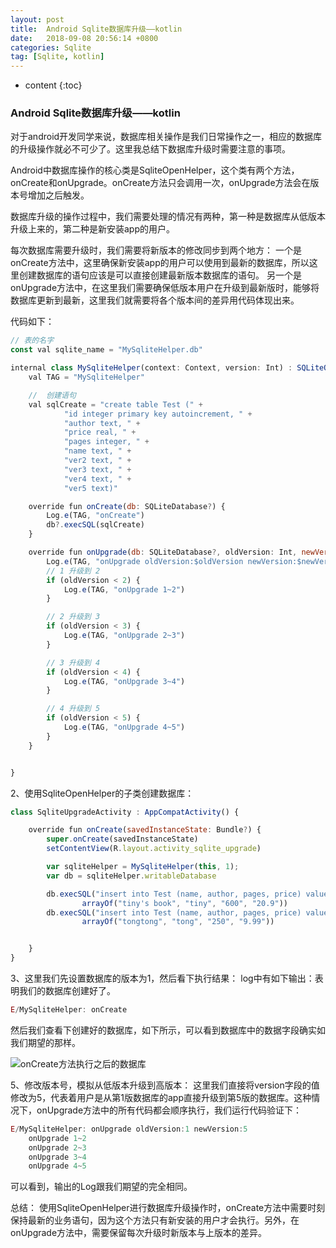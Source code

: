 ```yaml
---
layout: post
title:  Android Sqlite数据库升级——kotlin
date:   2018-09-08 20:56:14 +0800
categories: Sqlite
tag: [Sqlite, kotlin]
---
```


* content
{:toc}



### Android Sqlite数据库升级——kotlin
对于android开发同学来说，数据库相关操作是我们日常操作之一，相应的数据库的升级操作就必不可少了。这里我总结下数据库升级时需要注意的事项。

Android中数据库操作的核心类是SqliteOpenHelper，这个类有两个方法，onCreate和onUpgrade。onCreate方法只会调用一次，onUpgrade方法会在版本号增加之后触发。

数据库升级的操作过程中，我们需要处理的情况有两种，第一种是数据库从低版本升级上来的，第二种是新安装app的用户。

每次数据库需要升级时，我们需要将新版本的修改同步到两个地方：
一个是onCreate方法中，这里确保新安装app的用户可以使用到最新的数据库，所以这里创建数据库的语句应该是可以直接创建最新版本数据库的语句。
另一个是onUpgrade方法中，在这里我们需要确保低版本用户在升级到最新版时，能够将数据库更新到最新，这里我们就需要将各个版本间的差异用代码体现出来。

代码如下：

```javascript
// 表的名字
const val sqlite_name = "MySqliteHelper.db"

internal class MySqliteHelper(context: Context, version: Int) : SQLiteOpenHelper(context, sqlite_name, null, version) {
    val TAG = "MySqliteHelper"

    //  创建语句
    val sqlCreate = "create table Test (" +
            "id integer primary key autoincrement, " +
            "author text, " +
            "price real, " +
            "pages integer, " +
            "name text, " +
            "ver2 text, " +
            "ver3 text, " +
            "ver4 text, " +
            "ver5 text)"

    override fun onCreate(db: SQLiteDatabase?) {
        Log.e(TAG, "onCreate")
        db?.execSQL(sqlCreate)
    }

    override fun onUpgrade(db: SQLiteDatabase?, oldVersion: Int, newVersion: Int) {
        Log.e(TAG, "onUpgrade oldVersion:$oldVersion newVersion:$newVersion")
        // 1 升级到 2
        if (oldVersion < 2) {
            Log.e(TAG, "onUpgrade 1~2")
        }

        // 2 升级到 3
        if (oldVersion < 3) {
            Log.e(TAG, "onUpgrade 2~3")
        }

        // 3 升级到 4
        if (oldVersion < 4) {
            Log.e(TAG, "onUpgrade 3~4")
        }

        // 4 升级到 5
        if (oldVersion < 5) {
            Log.e(TAG, "onUpgrade 4~5")
        }
    }


}
```

2、使用SqliteOpenHelper的子类创建数据库：

```javascript
class SqliteUpgradeActivity : AppCompatActivity() {

    override fun onCreate(savedInstanceState: Bundle?) {
        super.onCreate(savedInstanceState)
        setContentView(R.layout.activity_sqlite_upgrade)

        var sqliteHelper = MySqliteHelper(this, 1);
        var db = sqliteHelper.writableDatabase

        db.execSQL("insert into Test (name, author, pages, price) values(?, ?, ?, ?)",
                arrayOf("tiny's book", "tiny", "600", "20.9"))
        db.execSQL("insert into Test (name, author, pages, price) values(?, ?, ?, ?)",
                arrayOf("tongtong", "tong", "250", "9.99"))


    }
}
```

3、这里我们先设置数据库的版本为1，然后看下执行结果：
log中有如下输出：表明我们的数据库创建好了。

```javascript
E/MySqliteHelper: onCreate
```

然后我们查看下创建好的数据库，如下所示，可以看到数据库中的数据字段确实如我们期望的那样。

![onCreate方法执行之后的数据库](https://tinytongtong-1255688482.cos.ap-beijing.myqcloud.com/WX20180908-203553%402x.png)

5、修改版本号，模拟从低版本升级到高版本：
这里我们直接将version字段的值修改为5，代表着用户是从第1版数据库的app直接升级到第5版的数据库。这种情况下，onUpgrade方法中的所有代码都会顺序执行，我们运行代码验证下：

```javascript
E/MySqliteHelper: onUpgrade oldVersion:1 newVersion:5
    onUpgrade 1~2
    onUpgrade 2~3
    onUpgrade 3~4
    onUpgrade 4~5
```

可以看到，输出的Log跟我们期望的完全相同。

总结：
使用SqliteOpenHelper进行数据库升级操作时，onCreate方法中需要时刻保持最新的业务语句，因为这个方法只有新安装的用户才会执行。另外，在onUpgrade方法中，需要保留每次升级时新版本与上版本的差异。

